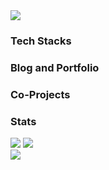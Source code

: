 <img src="https://capsule-render.vercel.app/api?type=waving&color=auto&height=150&section=header&text=Wooyong%20Jeong(Woo)" />
<img src="https://img.shields.io/badge/React-61DAFB?style=flat&logo=React&logoColor=white"/>
<div>
  <h3>Tech Stacks</h3>
  <h3>Blog and Portfolio</h3>
  <h3>Co-Projects</h3>
  <h3>Stats</h3>
  <div>
    <img src="https://github-readme-stats.vercel.app/api/top-langs/?username=jwywoo&layout=compact">
    <img src="https://github-readme-stats.vercel.app/api?username=jwywoo&show_icons=true">
  </div>
</div>
<img src="https://capsule-render.vercel.app/api?type=waving&color=auto&height=150&section=footer" />




